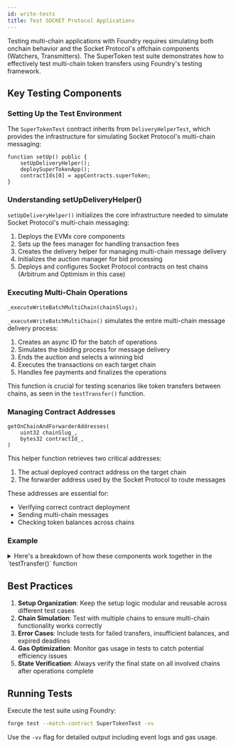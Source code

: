 ```yaml
---
id: write-tests
title: Test SOCKET Protocol Applications
---
```


Testing multi-chain applications with Foundry requires simulating both onchain behavior and the Socket Protocol's offchain components (Watchers, Transmitters). The SuperToken test suite demonstrates how to effectively test multi-chain token transfers using Foundry's testing framework.

## Key Testing Components

### Setting Up the Test Environment

The `SuperTokenTest` contract inherits from `DeliveryHelperTest`, which provides the infrastructure for simulating Socket Protocol's multi-chain messaging:

```solidity
function setUp() public {
    setUpDeliveryHelper();
    deploySuperTokenApp();
    contractIds[0] = appContracts.superToken;
}
```

### Understanding setUpDeliveryHelper()

`setUpDeliveryHelper()` initializes the core infrastructure needed to simulate Socket Protocol's multi-chain messaging:

1. Deploys the EVMx core components
2. Sets up the fees manager for handling transaction fees
3. Creates the delivery helper for managing multi-chain message delivery
4. Initializes the auction manager for bid processing
5. Deploys and configures Socket Protocol contracts on test chains (Arbitrum and Optimism in this case)

### Executing Multi-Chain Operations

```solidity
_executeWriteBatchMultiChain(chainSlugs);
```

`_executeWriteBatchMultiChain()` simulates the entire multi-chain message delivery process:

1. Creates an async ID for the batch of operations
2. Simulates the bidding process for message delivery
3. Ends the auction and selects a winning bid
4. Executes the transactions on each target chain
5. Handles fee payments and finalizes the operations

This function is crucial for testing scenarios like token transfers between chains, as seen in the `testTransfer()` function.

### Managing Contract Addresses

```solidity
getOnChainAndForwarderAddresses(
    uint32 chainSlug_,
    bytes32 contractId_,
)
```

This helper function retrieves two critical addresses:

1. The actual deployed contract address on the target chain
2. The forwarder address used by the Socket Protocol to route messages

These addresses are essential for:
- Verifying correct contract deployment
- Sending multi-chain messages
- Checking token balances across chains

### Example
<details>
   <summary>Here's a breakdown of how these components work together in the `testTransfer()` function</summary>
    ```solidity
    function testTransfer() public {
            beforeTransfer();

            (address onChainArb, address forwarderArb) = getOnChainAndForwarderAddresses(
                arbChainSlug,
                appContracts.superToken,
            );

            (address onChainOpt, address forwarderOpt) = getOnChainAndForwarderAddresses(
                optChainSlug,
                appContracts.superToken,
            );

            uint256 arbBalanceBefore = SuperToken(onChainArb).balanceOf(owner);
            uint256 optBalanceBefore = SuperToken(onChainOpt).balanceOf(owner);

            transferOrder = SuperTokenAppGateway.TransferOrder({
                srcToken: forwarderArb,
                dstToken: forwarderOpt,
                user: owner,
                srcAmount: srcAmount,
                deadline: block.timestamp + 1000000
            });
            bytes memory encodedOrder = abi.encode(transferOrder);
            appContracts.superTokenApp.transfer(encodedOrder);

            uint32[] memory chainSlugs = new uint32[](2);
            chainSlugs[0] = IForwarder(forwarderArb).getChainSlug();
            chainSlugs[1] = IForwarder(forwarderOpt).getChainSlug();
            // You can run the function below whenever you want to simulate the onchain execution for
            // the txs in batch of the current asyncId. It bids, finalises, relays and resolves promises
            _executeWriteBatchMultiChain(chainSlugs);

            assertEq(
                SuperToken(onChainArb).balanceOf(owner),
                arbBalanceBefore - srcAmount,
                "Arb balance should be decreased by srcAmount"
            );
            assertEq(
                SuperToken(onChainOpt).balanceOf(owner),
                optBalanceBefore + srcAmount,
                "Opt balance should be increased by srcAmount"
            );
        }
    ```
</details>

## Best Practices

1. **Setup Organization**: Keep the setup logic modular and reusable across different test cases
2. **Chain Simulation**: Test with multiple chains to ensure multi-chain functionality works correctly
3. **Error Cases**: Include tests for failed transfers, insufficient balances, and expired deadlines
4. **Gas Optimization**: Monitor gas usage in tests to catch potential efficiency issues
5. **State Verification**: Always verify the final state on all involved chains after operations complete

## Running Tests

Execute the test suite using Foundry:

```bash
forge test --match-contract SuperTokenTest -vv
```

Use the `-vv` flag for detailed output including event logs and gas usage.
